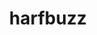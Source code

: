 ---
title: "harfbuzz"
layout: cache
categories: [package, develop]
meta: {"compilers": ["gcc@11.1.0", "gcc@11.4.0"], "num_specs": 62, "num_specs_by_stack": {"data-vis-sdk": 22, "e4s": 19, "hep": 21, "root": 62}, "oss": ["ubuntu20.04", "ubuntu22.04"], "platforms": ["linux"], "stacks": ["data-vis-sdk", "e4s", "hep", "root"], "targets": ["x86_64_v3"], "versions": ["10.2.0"]}
spec_details: [{"compiler": "gcc@11.1.0", "hash": "2eo2odcprpk76kdocgqmhh6gbnblfwfh", "os": "ubuntu20.04", "platform": "linux", "size": "-", "stacks": ["data-vis-sdk", "root"], "target": "x86_64_v3", "variants": ["build_system=meson", "buildtype=release", "default_library:=shared", "~graphite2", "~strip"], "versions": ["10.2.0"]}, {"compiler": "gcc@11.4.0", "hash": "2ubb5qnfk46kxsdacnzma5x3gvbtpsto", "os": "ubuntu22.04", "platform": "linux", "size": "-", "stacks": ["e4s", "root"], "target": "x86_64_v3", "variants": ["build_system=meson", "buildtype=release", "default_library:=shared", "~graphite2", "~strip"], "versions": ["10.2.0"]}, {"compiler": "gcc@11.4.0", "hash": "2ymis46i3y6vesrbd623athy42vj3lnb", "os": "ubuntu22.04", "platform": "linux", "size": "-", "stacks": ["hep", "root"], "target": "x86_64_v3", "variants": ["build_system=meson", "buildtype=release", "default_library:=shared", "~graphite2", "~strip"], "versions": ["10.2.0"]}, {"compiler": "gcc@11.1.0", "hash": "4nd27xdedhg7o3gbduaqx2vslrq52kam", "os": "ubuntu20.04", "platform": "linux", "size": "-", "stacks": ["data-vis-sdk", "root"], "target": "x86_64_v3", "variants": ["build_system=meson", "buildtype=release", "default_library:=shared", "~graphite2", "~strip"], "versions": ["10.2.0"]}, {"compiler": "gcc@11.4.0", "hash": "5f74sd6572sj2weme5f27lzt7gpfmfvp", "os": "ubuntu22.04", "platform": "linux", "size": "-", "stacks": ["e4s", "root"], "target": "x86_64_v3", "variants": ["build_system=meson", "buildtype=release", "default_library:=shared", "~graphite2", "~strip"], "versions": ["10.2.0"]}, {"compiler": "gcc@11.4.0", "hash": "5knsuvsrfottmwhd4zoirqesndbd336n", "os": "ubuntu22.04", "platform": "linux", "size": "-", "stacks": ["hep", "root"], "target": "x86_64_v3", "variants": ["build_system=meson", "buildtype=release", "default_library:=shared", "~graphite2", "~strip"], "versions": ["10.2.0"]}, {"compiler": "gcc@11.1.0", "hash": "5v3krmrh4avb4xitskizudlzcwnlxxj6", "os": "ubuntu20.04", "platform": "linux", "size": "-", "stacks": ["data-vis-sdk", "root"], "target": "x86_64_v3", "variants": ["build_system=meson", "buildtype=release", "default_library:=shared", "~graphite2", "~strip"], "versions": ["10.2.0"]}, {"compiler": "gcc@11.1.0", "hash": "6vcbijrxmc7kyuhiflr3nsx3h5i4ceff", "os": "ubuntu20.04", "platform": "linux", "size": "-", "stacks": ["data-vis-sdk", "root"], "target": "x86_64_v3", "variants": ["build_system=meson", "buildtype=release", "default_library:=shared", "~graphite2", "~strip"], "versions": ["10.2.0"]}, {"compiler": "gcc@11.1.0", "hash": "7jfjciltom3gxfwaqzotv75yq3lykizd", "os": "ubuntu20.04", "platform": "linux", "size": "-", "stacks": ["data-vis-sdk", "root"], "target": "x86_64_v3", "variants": ["build_system=meson", "buildtype=release", "default_library:=shared", "~graphite2", "~strip"], "versions": ["10.2.0"]}, {"compiler": "gcc@11.4.0", "hash": "ar3ko336eqzwnazxfbn6q3pdrahmdibn", "os": "ubuntu22.04", "platform": "linux", "size": "-", "stacks": ["e4s", "root"], "target": "x86_64_v3", "variants": ["build_system=meson", "buildtype=release", "default_library:=shared", "~graphite2", "~strip"], "versions": ["10.2.0"]}, {"compiler": "gcc@11.4.0", "hash": "ax7ufovlztphudjudo26t4uz7lfpq6ud", "os": "ubuntu22.04", "platform": "linux", "size": "-", "stacks": ["e4s", "root"], "target": "x86_64_v3", "variants": ["build_system=meson", "buildtype=release", "default_library:=shared", "~graphite2", "~strip"], "versions": ["10.2.0"]}, {"compiler": "gcc@11.1.0", "hash": "b2fojcwuvxkr3p43nyg6pthr2og6cthv", "os": "ubuntu20.04", "platform": "linux", "size": "-", "stacks": ["data-vis-sdk", "root"], "target": "x86_64_v3", "variants": ["build_system=meson", "buildtype=release", "default_library:=shared", "~graphite2", "~strip"], "versions": ["10.2.0"]}, {"compiler": "gcc@11.1.0", "hash": "bfdxqdpezupeuvcsy343loiwmourmhyk", "os": "ubuntu20.04", "platform": "linux", "size": "-", "stacks": ["data-vis-sdk", "root"], "target": "x86_64_v3", "variants": ["build_system=meson", "buildtype=release", "default_library:=shared", "~graphite2", "~strip"], "versions": ["10.2.0"]}, {"compiler": "gcc@11.4.0", "hash": "c43muu7zfyqqhohhvsxt5edy6dkpnany", "os": "ubuntu22.04", "platform": "linux", "size": "-", "stacks": ["e4s", "root"], "target": "x86_64_v3", "variants": ["build_system=meson", "buildtype=release", "default_library:=shared", "~graphite2", "~strip"], "versions": ["10.2.0"]}, {"compiler": "gcc@11.4.0", "hash": "c52kxako2xl5xa2y4llzjc5h3bcmugw5", "os": "ubuntu22.04", "platform": "linux", "size": "-", "stacks": ["e4s", "root"], "target": "x86_64_v3", "variants": ["build_system=meson", "buildtype=release", "default_library:=shared", "~graphite2", "~strip"], "versions": ["10.2.0"]}, {"compiler": "gcc@11.1.0", "hash": "ch65qdv5geicqnv2naijbwnlhjpx62x7", "os": "ubuntu20.04", "platform": "linux", "size": "-", "stacks": ["data-vis-sdk", "root"], "target": "x86_64_v3", "variants": ["build_system=meson", "buildtype=release", "default_library:=shared", "~graphite2", "~strip"], "versions": ["10.2.0"]}, {"compiler": "gcc@11.4.0", "hash": "cyoxqmmbby6aivnfmmztf64uxcu4c63s", "os": "ubuntu22.04", "platform": "linux", "size": "-", "stacks": ["hep", "root"], "target": "x86_64_v3", "variants": ["build_system=meson", "buildtype=release", "default_library:=shared", "~graphite2", "~strip"], "versions": ["10.2.0"]}, {"compiler": "gcc@11.4.0", "hash": "df26u5pbc7wre2fgjy4oix2hfby572hd", "os": "ubuntu22.04", "platform": "linux", "size": "-", "stacks": ["hep", "root"], "target": "x86_64_v3", "variants": ["build_system=meson", "buildtype=release", "default_library:=shared", "~graphite2", "~strip"], "versions": ["10.2.0"]}, {"compiler": "gcc@11.1.0", "hash": "dsjiadkppmyv7rh2qtnjlzafc6uelwvb", "os": "ubuntu20.04", "platform": "linux", "size": "-", "stacks": ["data-vis-sdk", "root"], "target": "x86_64_v3", "variants": ["build_system=meson", "buildtype=release", "default_library:=shared", "~graphite2", "~strip"], "versions": ["10.2.0"]}, {"compiler": "gcc@11.4.0", "hash": "era7tvsrw4dhuwlg32ftrkuyss5cyqkp", "os": "ubuntu22.04", "platform": "linux", "size": "-", "stacks": ["hep", "root"], "target": "x86_64_v3", "variants": ["build_system=meson", "buildtype=release", "default_library:=shared", "~graphite2", "~strip"], "versions": ["10.2.0"]}, {"compiler": "gcc@11.4.0", "hash": "eu5u6wf7r3qtavw7rkjhp7vpwradunhf", "os": "ubuntu22.04", "platform": "linux", "size": "-", "stacks": ["hep", "root"], "target": "x86_64_v3", "variants": ["build_system=meson", "buildtype=release", "default_library:=shared", "~graphite2", "~strip"], "versions": ["10.2.0"]}, {"compiler": "gcc@11.4.0", "hash": "fmql3eqjkna54dyefeybandd4p2zwgzl", "os": "ubuntu22.04", "platform": "linux", "size": "-", "stacks": ["e4s", "root"], "target": "x86_64_v3", "variants": ["build_system=meson", "buildtype=release", "default_library:=shared", "~graphite2", "~strip"], "versions": ["10.2.0"]}, {"compiler": "gcc@11.1.0", "hash": "fp44lwjc2xye2vzxxdzzqxlex5naaenp", "os": "ubuntu20.04", "platform": "linux", "size": "-", "stacks": ["data-vis-sdk", "root"], "target": "x86_64_v3", "variants": ["build_system=meson", "buildtype=release", "default_library:=shared", "~graphite2", "~strip"], "versions": ["10.2.0"]}, {"compiler": "gcc@11.4.0", "hash": "g2l2yt5aejppahnwupabmknaq7qy5tty", "os": "ubuntu22.04", "platform": "linux", "size": "-", "stacks": ["e4s", "root"], "target": "x86_64_v3", "variants": ["build_system=meson", "buildtype=release", "default_library:=shared", "~graphite2", "~strip"], "versions": ["10.2.0"]}, {"compiler": "gcc@11.4.0", "hash": "h42ehhvymejcpy3hwdcbhjfkgsza3dyw", "os": "ubuntu22.04", "platform": "linux", "size": "-", "stacks": ["hep", "root"], "target": "x86_64_v3", "variants": ["build_system=meson", "buildtype=release", "default_library:=shared", "~graphite2", "~strip"], "versions": ["10.2.0"]}, {"compiler": "gcc@11.4.0", "hash": "hp3qw6mh2xc5xf4hhuxymjbvliqkedvy", "os": "ubuntu22.04", "platform": "linux", "size": "-", "stacks": ["e4s", "root"], "target": "x86_64_v3", "variants": ["build_system=meson", "buildtype=release", "default_library:=shared", "~graphite2", "~strip"], "versions": ["10.2.0"]}, {"compiler": "gcc@11.4.0", "hash": "hvvde6a5ixqwfjgf2y6myqrj4tfm6shq", "os": "ubuntu22.04", "platform": "linux", "size": "-", "stacks": ["e4s", "root"], "target": "x86_64_v3", "variants": ["build_system=meson", "buildtype=release", "default_library:=shared", "~graphite2", "~strip"], "versions": ["10.2.0"]}, {"compiler": "gcc@11.1.0", "hash": "ib5lx3qvrttjsma2ygo3s6gr4ycyu2ci", "os": "ubuntu20.04", "platform": "linux", "size": "-", "stacks": ["data-vis-sdk", "root"], "target": "x86_64_v3", "variants": ["build_system=meson", "buildtype=release", "default_library:=shared", "~graphite2", "~strip"], "versions": ["10.2.0"]}, {"compiler": "gcc@11.4.0", "hash": "ilbhsso4jal6z5lk42cqw5edokgdee2y", "os": "ubuntu22.04", "platform": "linux", "size": "-", "stacks": ["hep", "root"], "target": "x86_64_v3", "variants": ["build_system=meson", "buildtype=release", "default_library:=shared", "~graphite2", "~strip"], "versions": ["10.2.0"]}, {"compiler": "gcc@11.4.0", "hash": "isljnh3h5mepzx55a3oext363vwu3imn", "os": "ubuntu22.04", "platform": "linux", "size": "-", "stacks": ["hep", "root"], "target": "x86_64_v3", "variants": ["build_system=meson", "buildtype=release", "default_library:=shared", "~graphite2", "~strip"], "versions": ["10.2.0"]}, {"compiler": "gcc@11.1.0", "hash": "jeu7iroscxzccgrfswysgz2qjln3feaz", "os": "ubuntu20.04", "platform": "linux", "size": "-", "stacks": ["data-vis-sdk", "root"], "target": "x86_64_v3", "variants": ["build_system=meson", "buildtype=release", "default_library:=shared", "~graphite2", "~strip"], "versions": ["10.2.0"]}, {"compiler": "gcc@11.4.0", "hash": "jpjxuyp4j7v5pbgxfymi6voapxd4sazw", "os": "ubuntu22.04", "platform": "linux", "size": "-", "stacks": ["e4s", "root"], "target": "x86_64_v3", "variants": ["build_system=meson", "buildtype=release", "default_library:=shared", "~graphite2", "~strip"], "versions": ["10.2.0"]}, {"compiler": "gcc@11.4.0", "hash": "kiw2kipeoe3uziffsvmu6vtmfzbnvru5", "os": "ubuntu22.04", "platform": "linux", "size": "-", "stacks": ["e4s", "root"], "target": "x86_64_v3", "variants": ["build_system=meson", "buildtype=release", "default_library:=shared", "~graphite2", "~strip"], "versions": ["10.2.0"]}, {"compiler": "gcc@11.4.0", "hash": "kmpit3uf6rnylnvjo5ia5nz44kf6hza2", "os": "ubuntu22.04", "platform": "linux", "size": "-", "stacks": ["hep", "root"], "target": "x86_64_v3", "variants": ["build_system=meson", "buildtype=release", "default_library:=shared", "~graphite2", "~strip"], "versions": ["10.2.0"]}, {"compiler": "gcc@11.1.0", "hash": "knnrykpx23otefrm2fsj32qdetrvfa23", "os": "ubuntu20.04", "platform": "linux", "size": "-", "stacks": ["data-vis-sdk", "root"], "target": "x86_64_v3", "variants": ["build_system=meson", "buildtype=release", "default_library:=shared", "~graphite2", "~strip"], "versions": ["10.2.0"]}, {"compiler": "gcc@11.4.0", "hash": "kuj5ciaky54wfmaqrqjn2s2aohu652o6", "os": "ubuntu22.04", "platform": "linux", "size": "-", "stacks": ["e4s", "root"], "target": "x86_64_v3", "variants": ["build_system=meson", "buildtype=release", "default_library:=shared", "~graphite2", "~strip"], "versions": ["10.2.0"]}, {"compiler": "gcc@11.1.0", "hash": "l6kt75wl74rxy5zrdhtla3dirkuep3px", "os": "ubuntu20.04", "platform": "linux", "size": "-", "stacks": ["data-vis-sdk", "root"], "target": "x86_64_v3", "variants": ["build_system=meson", "buildtype=release", "default_library:=shared", "~graphite2", "~strip"], "versions": ["10.2.0"]}, {"compiler": "gcc@11.4.0", "hash": "l7hmjirayt7xvde2bkdkb4ph22rmqqha", "os": "ubuntu22.04", "platform": "linux", "size": "-", "stacks": ["e4s", "root"], "target": "x86_64_v3", "variants": ["build_system=meson", "buildtype=release", "default_library:=shared", "~graphite2", "~strip"], "versions": ["10.2.0"]}, {"compiler": "gcc@11.4.0", "hash": "mee6oq3vh7duhpdx6li5bnd5ygw2skri", "os": "ubuntu22.04", "platform": "linux", "size": "-", "stacks": ["hep", "root"], "target": "x86_64_v3", "variants": ["build_system=meson", "buildtype=release", "default_library:=shared", "~graphite2", "~strip"], "versions": ["10.2.0"]}, {"compiler": "gcc@11.4.0", "hash": "mv35ubxhew57g4jy332dgryuyjegqnvd", "os": "ubuntu22.04", "platform": "linux", "size": "-", "stacks": ["e4s", "root"], "target": "x86_64_v3", "variants": ["build_system=meson", "buildtype=release", "default_library:=shared", "~graphite2", "~strip"], "versions": ["10.2.0"]}, {"compiler": "gcc@11.4.0", "hash": "neewibsnwmvnurqge346zmsaugdcutjd", "os": "ubuntu22.04", "platform": "linux", "size": "-", "stacks": ["hep", "root"], "target": "x86_64_v3", "variants": ["build_system=meson", "buildtype=release", "default_library:=shared", "~graphite2", "~strip"], "versions": ["10.2.0"]}, {"compiler": "gcc@11.4.0", "hash": "nhu5zh4jamz5rry4ht6mtkjmu5aggycm", "os": "ubuntu22.04", "platform": "linux", "size": "-", "stacks": ["hep", "root"], "target": "x86_64_v3", "variants": ["build_system=meson", "buildtype=release", "default_library:=shared", "~graphite2", "~strip"], "versions": ["10.2.0"]}, {"compiler": "gcc@11.4.0", "hash": "nv3qloj6tw5rsmpk6e56yaz2crv3mwdc", "os": "ubuntu22.04", "platform": "linux", "size": "-", "stacks": ["hep", "root"], "target": "x86_64_v3", "variants": ["build_system=meson", "buildtype=release", "default_library:=shared", "~graphite2", "~strip"], "versions": ["10.2.0"]}, {"compiler": "gcc@11.4.0", "hash": "pd4mh3jprvst3kxg4o7s77v5toh4mwg7", "os": "ubuntu22.04", "platform": "linux", "size": "-", "stacks": ["hep", "root"], "target": "x86_64_v3", "variants": ["build_system=meson", "buildtype=release", "default_library:=shared", "~graphite2", "~strip"], "versions": ["10.2.0"]}, {"compiler": "gcc@11.4.0", "hash": "pzbpiaxhxnat3tkitfoul5fan4mgyyb2", "os": "ubuntu22.04", "platform": "linux", "size": "-", "stacks": ["e4s", "root"], "target": "x86_64_v3", "variants": ["build_system=meson", "buildtype=release", "default_library:=shared", "~graphite2", "~strip"], "versions": ["10.2.0"]}, {"compiler": "gcc@11.1.0", "hash": "q5d5xhlylmpbagcc7fgbrb6le75v7j4u", "os": "ubuntu20.04", "platform": "linux", "size": "-", "stacks": ["data-vis-sdk", "root"], "target": "x86_64_v3", "variants": ["build_system=meson", "buildtype=release", "default_library:=shared", "~graphite2", "~strip"], "versions": ["10.2.0"]}, {"compiler": "gcc@11.1.0", "hash": "r4c5xnc7q36zekpo7u2n7zv4wh5wdrpa", "os": "ubuntu20.04", "platform": "linux", "size": "-", "stacks": ["data-vis-sdk", "root"], "target": "x86_64_v3", "variants": ["build_system=meson", "buildtype=release", "default_library:=shared", "~graphite2", "~strip"], "versions": ["10.2.0"]}, {"compiler": "gcc@11.4.0", "hash": "rqxpxlzxo6mqpaoxqxgduyc3bqbyhj2j", "os": "ubuntu22.04", "platform": "linux", "size": "-", "stacks": ["hep", "root"], "target": "x86_64_v3", "variants": ["build_system=meson", "buildtype=release", "default_library:=shared", "~graphite2", "~strip"], "versions": ["10.2.0"]}, {"compiler": "gcc@11.1.0", "hash": "sjk2tl2yjbohb34wtidbps2yuo45pdok", "os": "ubuntu20.04", "platform": "linux", "size": "-", "stacks": ["data-vis-sdk", "root"], "target": "x86_64_v3", "variants": ["build_system=meson", "buildtype=release", "default_library:=shared", "~graphite2", "~strip"], "versions": ["10.2.0"]}, {"compiler": "gcc@11.4.0", "hash": "skcqmsfdxeeic7rnxvijkfsxkyzlqo53", "os": "ubuntu22.04", "platform": "linux", "size": "-", "stacks": ["e4s", "root"], "target": "x86_64_v3", "variants": ["build_system=meson", "buildtype=release", "default_library:=shared", "~graphite2", "~strip"], "versions": ["10.2.0"]}, {"compiler": "gcc@11.1.0", "hash": "tqs2iolrewrjqhf4ct77qi5d2dyq7d7g", "os": "ubuntu20.04", "platform": "linux", "size": "-", "stacks": ["data-vis-sdk", "root"], "target": "x86_64_v3", "variants": ["build_system=meson", "buildtype=release", "default_library:=shared", "~graphite2", "~strip"], "versions": ["10.2.0"]}, {"compiler": "gcc@11.1.0", "hash": "ttc54zjo634lplneezvrcxuqjqjtrjrw", "os": "ubuntu20.04", "platform": "linux", "size": "-", "stacks": ["data-vis-sdk", "root"], "target": "x86_64_v3", "variants": ["build_system=meson", "buildtype=release", "default_library:=shared", "~graphite2", "~strip"], "versions": ["10.2.0"]}, {"compiler": "gcc@11.1.0", "hash": "v6oyie2lj26jrehe3t2cisntse3u2dhc", "os": "ubuntu20.04", "platform": "linux", "size": "-", "stacks": ["data-vis-sdk", "root"], "target": "x86_64_v3", "variants": ["build_system=meson", "buildtype=release", "default_library:=shared", "~graphite2", "~strip"], "versions": ["10.2.0"]}, {"compiler": "gcc@11.4.0", "hash": "vduop54xrrvna7hhabsmcqxfikh5bpr6", "os": "ubuntu22.04", "platform": "linux", "size": "-", "stacks": ["hep", "root"], "target": "x86_64_v3", "variants": ["build_system=meson", "buildtype=release", "default_library:=shared", "~graphite2", "~strip"], "versions": ["10.2.0"]}, {"compiler": "gcc@11.1.0", "hash": "wawqh557ae2td5g3m33fdxlt6rrlmrv2", "os": "ubuntu20.04", "platform": "linux", "size": "-", "stacks": ["data-vis-sdk", "root"], "target": "x86_64_v3", "variants": ["build_system=meson", "buildtype=release", "default_library:=shared", "~graphite2", "~strip"], "versions": ["10.2.0"]}, {"compiler": "gcc@11.4.0", "hash": "wqcqfrvoa7p7geqfxzh5zvwtjcz5sw4k", "os": "ubuntu22.04", "platform": "linux", "size": "-", "stacks": ["hep", "root"], "target": "x86_64_v3", "variants": ["build_system=meson", "buildtype=release", "default_library:=shared", "~graphite2", "~strip"], "versions": ["10.2.0"]}, {"compiler": "gcc@11.4.0", "hash": "wtjh5zg7iijvgsxcw4h7mya4lp55uwpi", "os": "ubuntu22.04", "platform": "linux", "size": "-", "stacks": ["e4s", "root"], "target": "x86_64_v3", "variants": ["build_system=meson", "buildtype=release", "default_library:=shared", "~graphite2", "~strip"], "versions": ["10.2.0"]}, {"compiler": "gcc@11.4.0", "hash": "xdeocpim3hlwkzfl3hhm4wejpbcqijaw", "os": "ubuntu22.04", "platform": "linux", "size": "-", "stacks": ["hep", "root"], "target": "x86_64_v3", "variants": ["build_system=meson", "buildtype=release", "default_library:=shared", "~graphite2", "~strip"], "versions": ["10.2.0"]}, {"compiler": "gcc@11.4.0", "hash": "xlmhhylmm5eqffs3lkjlso6sgceiue6k", "os": "ubuntu22.04", "platform": "linux", "size": "-", "stacks": ["hep", "root"], "target": "x86_64_v3", "variants": ["build_system=meson", "buildtype=release", "default_library:=shared", "~graphite2", "~strip"], "versions": ["10.2.0"]}, {"compiler": "gcc@11.4.0", "hash": "zbtihrceeinw32yr6upjcie56tlcix54", "os": "ubuntu22.04", "platform": "linux", "size": "-", "stacks": ["hep", "root"], "target": "x86_64_v3", "variants": ["build_system=meson", "buildtype=release", "default_library:=shared", "~graphite2", "~strip"], "versions": ["10.2.0"]}, {"compiler": "gcc@11.1.0", "hash": "zmuqnltztcdsym3vzu3gsiom6h7cbwgd", "os": "ubuntu20.04", "platform": "linux", "size": "-", "stacks": ["data-vis-sdk", "root"], "target": "x86_64_v3", "variants": ["build_system=meson", "buildtype=release", "default_library:=shared", "~graphite2", "~strip"], "versions": ["10.2.0"]}, {"compiler": "gcc@11.4.0", "hash": "zvjltkjsxqpexz3y676c6utmscqv33nd", "os": "ubuntu22.04", "platform": "linux", "size": "-", "stacks": ["e4s", "root"], "target": "x86_64_v3", "variants": ["build_system=meson", "buildtype=release", "default_library:=shared", "~graphite2", "~strip"], "versions": ["10.2.0"]}]
---